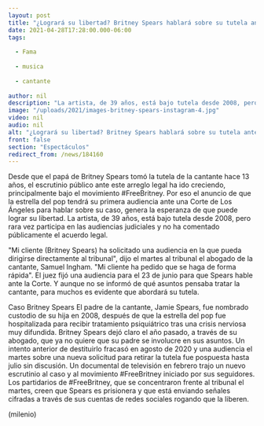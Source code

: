 ```yaml
---
layout: post
title: "¿Logrará su libertad? Britney Spears hablará sobre su tutela ante Corte de Los Ángeles"
date: 2021-04-28T17:28:00.000-06:00
tags:
  
  - Fama
  
  - musica
  
  - cantante
  
author: nil
description: "La artista, de 39 años, está bajo tutela desde 2008, pero rara vez participa en las audiencias judiciales y no ha comentado públicamente el acuerdo legal. "
image: "/uploads/2021/images-britney-spears-instagram-4.jpg"
video: nil
audio: nil
alt: "¿Logrará su libertad? Britney Spears hablará sobre su tutela ante Corte de Los Ángeles"
front: false
section: "Espectáculos"
redirect_from: /news/184160
---
```


 Desde que el papá de Britney Spears tomó la tutela de la cantante hace 13 años, el escrutinio público ante este arreglo legal ha ido creciendo, principalmente bajo el movimiento #FreeBritney. Por eso el anuncio de que la estrella del pop tendrá su primera audiencia ante una Corte de Los Ángeles para hablar sobre su caso, genera la esperanza de que puede lograr su libertad.  La artista, de 39 años, está bajo tutela desde 2008, pero rara vez participa en las audiencias judiciales y no ha comentado públicamente el acuerdo legal. 

"Mi cliente (Britney Spears) ha solicitado una audiencia en la que pueda dirigirse directamente al tribunal", dijo el martes al tribunal el abogado de la cantante, Samuel Ingham. "Mi cliente ha pedido que se haga de forma rápida". El juez fijó una audiencia para el 23 de junio para que Spears hable ante la Corte. Y aunque no se informó de qué asuntos pensaba tratar la cantante, para muchos es evidente que abordará su tutela.

Caso Britney Spears El padre de la cantante, Jamie Spears, fue nombrado custodio de su hija en 2008, después de que la estrella del pop fue hospitalizada para recibir tratamiento psiquiátrico tras una crisis nerviosa muy difundida. Britney Spears dejó claro el año pasado, a través de su abogado, que ya no quiere que su padre se involucre en sus asuntos. Un intento anterior de destituirlo fracasó en agosto de 2020 y una audiencia el martes sobre una nueva solicitud para retirar la tutela fue pospuesta hasta julio sin discusión. Un documental de televisión en febrero trajo un nuevo escrutinio al caso y al movimiento #FreeBritney iniciado por sus seguidores. 
Los partidarios de #FreeBritney, que se concentraron frente al tribunal el martes, creen que Spears es prisionera y que está enviando señales cifradas a través de sus cuentas de redes sociales rogando que la liberen. 

(milenio)